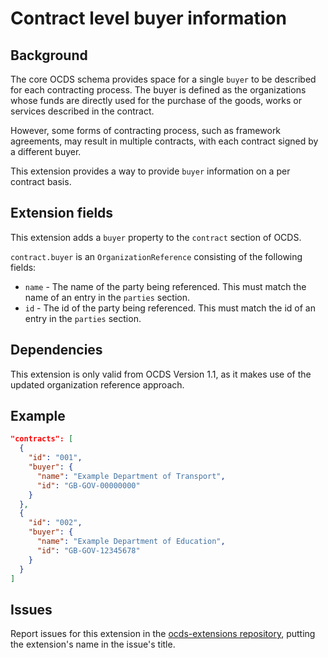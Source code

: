 # Contract level buyer information

## Background

The core OCDS schema provides space for a single ```buyer``` to be described for each contracting process. The buyer is defined as the organizations whose funds are directly used for the purchase of the goods, works or services described in the contract.

However, some forms of contracting process, such as framework agreements, may result in multiple contracts, with each contract signed by a different buyer.

This extension provides a way to provide ```buyer``` information on a per contract basis.

## Extension fields

This extension adds a ```buyer``` property to the ```contract``` section of OCDS.

`contract.buyer` is an `OrganizationReference` consisting of the following fields:

* ```name``` - The name of the party being referenced. This must match the name of an entry in the ```parties``` section.
* ```id``` - The id of the party being referenced. This must match the id of an entry in the ```parties``` section.

## Dependencies

This extension is only valid from OCDS Version 1.1, as it makes use of the updated organization reference approach.

## Example

```json
"contracts": [
  {
    "id": "001",
    "buyer": {
      "name": "Example Department of Transport",
      "id": "GB-GOV-00000000"
    }
  },
  {
    "id": "002",
    "buyer": {
      "name": "Example Department of Education",
      "id": "GB-GOV-12345678"
    }
  }
]
```

## Issues

Report issues for this extension in the [ocds-extensions repository](https://github.com/open-contracting/ocds-extensions/issues), putting the extension's name in the issue's title.
